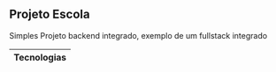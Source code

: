 ## Projeto Escola
Simples Projeto backend integrado, exemplo de um fullstack integrado

|Tecnologias|
|--|